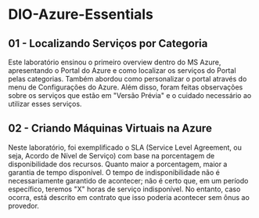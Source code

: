 # DIO-Azure-Essentials


## 01 - Localizando Serviços por Categoria

Este laboratório ensinou o primeiro overview dentro do MS Azure, apresentando o Portal do Azure e como localizar os serviços do Portal pelas categorias. 
Também abordou como personalizar o portal através do menu de Configurações do Azure. 
Além disso, foram feitas observações sobre os serviços que estão em "Versão Prévia" e o cuidado necessário ao utilizar esses serviços.


## 02 - Criando Máquinas Virtuais na Azure

Neste laboratório, foi exemplificado o SLA (Service Level Agreement, ou seja, Acordo de Nível de Serviço) com base na porcentagem de disponibilidade dos recursos. 
Quanto maior a porcentagem, maior a garantia de tempo disponível. O tempo de indisponibilidade não é necessariamente garantido de acontecer; não é certo que, 
em um período específico, teremos "X" horas de serviço indisponível. No entanto, caso ocorra, está descrito em contrato que isso poderia acontecer sem ônus ao provedor.

